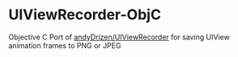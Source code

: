 # UIViewRecorder-ObjC
Objective C Port of [andyDrizen/UIViewRecorder](https://github.com/andydrizen/UIViewRecorder) for saving UIView animation frames to PNG or JPEG
